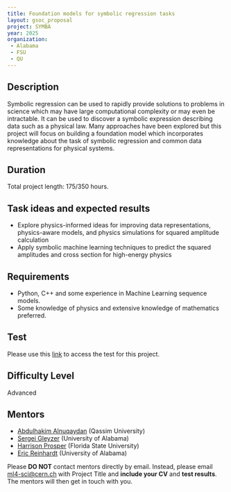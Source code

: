 ```yaml
---
title: Foundation models for symbolic regression tasks
layout: gsoc_proposal
project: SYMBA
year: 2025
organization:
 - Alabama
 - FSU
 - QU
---
```



## Description
Symbolic regression can be used to rapidly provide solutions to problems in science which may have large computational complexity or may even be intractable. It can be used to discover a symbolic expression describing data such as a physical law. Many approaches have been explored but this project will focus on building a foundation model which incorporates knowledge about the task of symbolic regression and common data representations for physical systems.


## Duration


Total project length: 175/350 hours.


## Task ideas and expected results
  * Explore physics-informed ideas for improving data representations, physics-aware models, and physics simulations for squared amplitude calculation
  * Apply symbolic machine learning techniques to predict the squared amplitudes and cross section for high-energy physics 
   
## Requirements 
  * Python, C++ and some experience in Machine Learning sequence models.
  * Some knowledge of physics and extensive knowledge of mathematics preferred.


## Test
Please use this [link](https://docs.google.com/document/d/1zrBlte6vXNGTEFLFUGdXJm_B5mpSeWktif7mGtC4a-4/edit?usp=sharing) to access the test for this project.



## Difficulty Level 
Advanced


## Mentors
  * [Abdulhakim Alnuqaydan](mailto:ml4-sci@cern.ch) (Qassim University)
  * [Sergei Gleyzer](mailto:ml4-sci@cern.ch) (University of Alabama)
  * [Harrison Prosper](mailto:ml4-sci@cern.ch) (Florida State University)
  * [Eric Reinhardt](mailto:ml4-sci@cern.ch) (University of Alabama)


Please **DO NOT** contact mentors directly by email. Instead, please email [ml4-sci@cern.ch](mailto:ml4-sci@cern.ch) with Project Title and **include your CV** and **test results**. The mentors will then get in touch with you.
